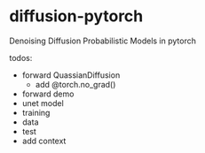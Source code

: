 # diffusion-pytorch
Denoising Diffusion Probabilistic Models in pytorch

todos:
  - forward QuassianDiffusion
    - add @torch.no_grad()
  - forward demo
  - unet model
  - training
  - data
  - test
  - add context
  
